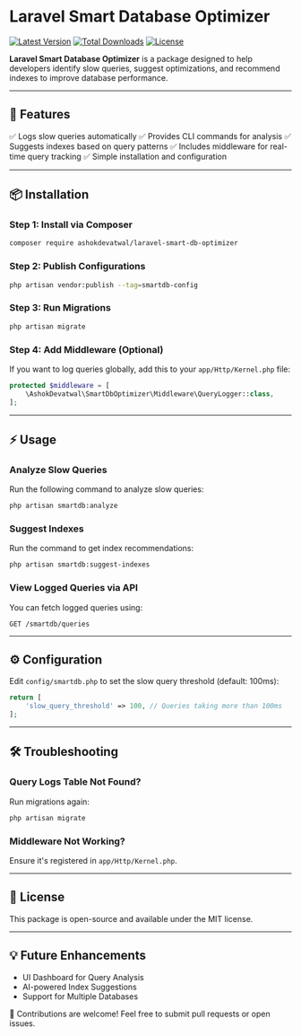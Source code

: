 # Laravel Smart Database Optimizer
[![Latest Version](https://img.shields.io/packagist/v/ashokdevatwal/laravel-smart-db-optimizer.svg?style=flat-square)](https://packagist.org/packages/ashokdevatwal/laravel-smart-db-optimizer)
[![Total Downloads](https://img.shields.io/packagist/dt/ashokdevatwal/laravel-smart-db-optimizer.svg?style=flat-square)](https://packagist.org/packages/ashokdevatwal/laravel-smart-db-optimizer)
[![License](https://img.shields.io/github/license/ars-technology-india/laravel-smart-db-optimizer.svg?style=flat-square)](LICENSE)

**Laravel Smart Database Optimizer** is a package designed to help developers identify slow queries, suggest optimizations, and recommend indexes to improve database performance.

---


## 🚀 Features

✅ Logs slow queries automatically
✅ Provides CLI commands for analysis
✅ Suggests indexes based on query patterns
✅ Includes middleware for real-time query tracking
✅ Simple installation and configuration

---

## 📦 Installation

### Step 1: Install via Composer

```sh
composer require ashokdevatwal/laravel-smart-db-optimizer
```

### Step 2: Publish Configurations

```sh
php artisan vendor:publish --tag=smartdb-config
```

### Step 3: Run Migrations

```sh
php artisan migrate
```

### Step 4: Add Middleware (Optional)

If you want to log queries globally, add this to your `app/Http/Kernel.php` file:

```php
protected $middleware = [
    \AshokDevatwal\SmartDbOptimizer\Middleware\QueryLogger::class,
];
```

---

## ⚡ Usage

### Analyze Slow Queries

Run the following command to analyze slow queries:

```sh
php artisan smartdb:analyze
```

### Suggest Indexes

Run the command to get index recommendations:

```sh
php artisan smartdb:suggest-indexes
```

### View Logged Queries via API

You can fetch logged queries using:

```
GET /smartdb/queries
```

---

## ⚙️ Configuration

Edit `config/smartdb.php` to set the slow query threshold (default: 100ms):

```php
return [
    'slow_query_threshold' => 100, // Queries taking more than 100ms
];
```

---

## 🛠 Troubleshooting

### Query Logs Table Not Found?

Run migrations again:

```sh
php artisan migrate
```

### Middleware Not Working?

Ensure it's registered in `app/Http/Kernel.php`.

---

## 📜 License

This package is open-source and available under the MIT license.

---

## 💡 Future Enhancements

- UI Dashboard for Query Analysis
- AI-powered Index Suggestions
- Support for Multiple Databases

🚀 Contributions are welcome! Feel free to submit pull requests or open issues.


